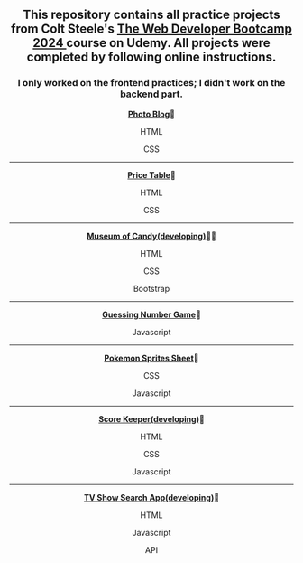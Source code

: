 

<div align="center">

<h2>This repository contains all practice projects from Colt Steele's <a href="https://www.udemy.com/course/the-web-developer-bootcamp/">The Web Developer Bootcamp 2024 </a> course on Udemy. All projects were completed by following online instructions.</h2>
<h3>I only worked on the frontend practices; I didn't work on the backend part.</h3>
<p><a href="https://github.com/DayDreamYGithub/Udemy-WebDevelopment-Practice/tree/main/PhotoBlog"><strong>Photo Blog</strong></a>🌟</p>
  <p>HTML</p>
  <p>CSS</p>
  <hr>
<p><a href="https://github.com/DayDreamYGithub/Udemy-WebDevelopment-Practice/tree/main/PriceTable"><strong>Price Table</strong></a>🌟</p>
  <p>HTML</p>
  <p>CSS</p>
  <hr>
<p><a href="#"><strong>Museum of Candy(developing)</strong></a>🌟🌟</p>
  <p>HTML</p>
  <p>CSS</p>
  <p>Bootstrap</p>
  <hr>
<p><a href="https://github.com/DayDreamYGithub/Udemy-WebDevelopment-Practice/tree/main/GuessingGame"><strong>Guessing Number Game</strong></a>🌟</p>
  <p>Javascript</p>
  <hr>
<p><a href="https://github.com/DayDreamYGithub/Udemy-WebDevelopment-Practice/tree/main/PokemonSpritesSheet"><strong>Pokemon Sprites Sheet</strong></a>🌟</p>
  <p>CSS</p>
  <p>Javascript</p>
  <hr>
<p><a href="#"><strong>Score Keeper(developing)</strong></a>🌟</p>
  <p>HTML</p>
  <p>CSS</p>
  <p>Javascript</p>
  <hr>
<p><a href="#"><strong>TV Show Search App(developing)</strong></a>🌟</p>
  <p>HTML</p>
  <p>Javascript</p>
  <p>API</p>




</div>
